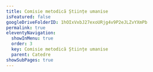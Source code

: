 ```yaml
---
title: Comisie metodică Științe umanise
isFeatured: false
googleDriveFolderID: 1hOIxVxbJ27exoURjg4v9P2eJLZvYXmPb
permalink: true
eleventyNavigation:
  showInMenu: true
  order: 3
  key: Comisie metodică Științe umanise
  parent: Catedre
showSubPages: true
---
```

